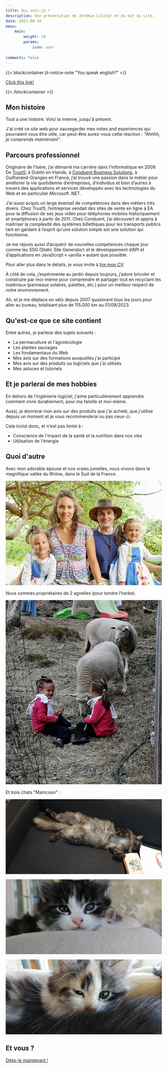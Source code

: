 ```yaml
---
title: Qui suis-je ?
description: Une présentation de Jérémie Litzler et du but du site.
date: 2021-08-10
menu:
    main: 
        weight: 10
        params:
            icon: user

comments: false
---
```


{{< blockcontainer jli-notice-note "You speak english?" >}}

[Click this link!](https://iamjeremie.me/page/about/)

{{< /blockcontainer >}}

## Mon histoire

<!--![Jérémie gravissant la viaferrata à Kandersteg, Suisse](/images/profilepic-400w.jpg 'Jérémie gravissant la viaferrata à Kandersteg, Suisse') {.author-image}-->

Tout a une histoire. Voici la mienne, jusqu'à présent.

J'ai créé ce site web pour sauvegarder mes notes and experiences qui pourraient vous être utile, car peut-être aurez-vous cette réaction : _"Ahhhh, je comprends maintenant"_.

## Parcours professionnel

Originaire de l'Isère, j’ai démarré ma carrière dans l’informatique en 2009. De [Trust5](https://www.trust5.com/), à Dublin en Irlande, à [Conduent Business Solutions](https://www.conduent.com/conduent-business-solutions-france/), à Guilherand-Granges en France, j’ai trouvé une passion dans le métier pour améliorer la vie quotidienne d’entreprises, d’individus et bien d’autres à travers des applications et services développés avec les technologies du Web et en particulier Microsoft .NET.

J’ai aussi acquis un large éventail de compétences dans des métiers très divers. Chez Trust5, l’entreprise vendait des sites de vente en ligne à EA pour la diffusion de ses jeux vidéo pour téléphones mobiles historiquement et smartphones à partir de 2011. Chez Conduent, j’ai découvert et appris à maîtriser la complexité des systèmes billettiques pour les transports publics tant en gardant à l’esprit qu’une solution simple est une solution qui fonctionne.

Je me réjouis aussi d’acquérir de nouvelles compétences chaque jour comme les SSG (Static Site Generator) et le développement d’API et d’applications en JavaScript « vanilla » autant que possible.

Pour aller plus dans le détails, je vous invite à [lire mon CV](https://docs.google.com/document/d/1fpY1ZlgyQ8d7dabnN5FRi7WP__F-SmnH/edit?usp=drivesdk&ouid=107506689745157025692&rtpof=true&sd=true).

À côté de cela, j’expérimente au jardin depuis toujours, j’adore bricoler et construire par moi-même pour comprendre et partager tout en recyclant les matériaux (panneaux solaires, palettes, etc.) pour un meilleur respect de notre environnement.

Ah, et je me déplace en vélo depuis 2007 quasiment tous les jours pour aller au bureau, totalisant plus de 115.000 km au 01/09/2023.

## Qu'est-ce que ce site contient

Entre autres, je parlerai des sujets suivants :

- La permaculture et l'agroécologie
- Les plantes sauvages
- Les fondamentaux du Web
- Mes avis sur des formations auxquelles j'ai participé
- Mes avis sur des produits ou logiciels que j'ai utilisés
- Mes astuces et tutoriels

## Et je parlerai de mes hobbies

En dehors de l'ingénierie logiciel, j'aime particulièrement apprendre comment vivre durablement, pour ma famille et moi-même.

Aussi, je donnerai mon avis sur des produits que j'ai acheté, que j'utilise depuis un moment et je vous recommenderai ou pas ceux-ci.

Cela inclut donc, et n'est pas limité à :

- Conscience de l'impact de la santé et la nutrition dans nos vies
- Utilisation de l'énergie

## Quoi d'autre

Avec mon adorable épouse et nos vraies jumelles, nous vivons dans la magnifique vallée du Rhône, dans le Sud de la France.

![De gauche à droite : Alyssia, Aurélie, Jérémie, Léyla](/images/family.jpg)

Nous sommes propriétaires de 2 agnelles (pour tondre l'herbe).

![Les jumelles nourrissent les agnelles](/images/sheep.jpg)

Et trois chats "Maincoon" :

![La mère dort confortablement](/images/owma.jpg)

![Moustache vous regarde](/images/moustache.jpg)

![Luna fait la grimace](/images/luna.jpg)

## Et vous ?

[Dites-le maintenant !](https://twitter.com/LitzlerJeremie)

